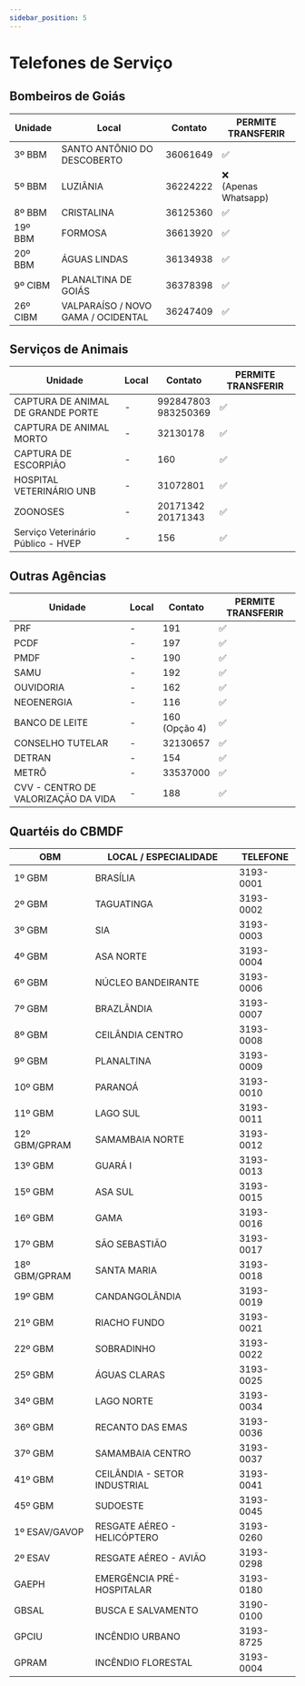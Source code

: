 ```yaml
---
sidebar_position: 5
---
```


# Telefones de Serviço

## Bombeiros de Goiás

| Unidade | Local                                  | Contato | PERMITE TRANSFERIR |
|---------|----------------------------------------|---------|---------|
| 3º BBM | SANTO ANTÔNIO DO DESCOBERTO | 36061649|✅|
| 5º BBM | LUZIÂNIA | 36224222|❌<br/>(Apenas Whatsapp)|
| 8º BBM | CRISTALINA | 36125360|✅|
| 19º BBM | FORMOSA | 36613920|✅|
| 20º BBM | ÁGUAS LINDAS | 36134938|✅|
| 9º CIBM | PLANALTINA DE GOIÁS | 36378398|✅|
| 26º CIBM | VALPARAÍSO / NOVO GAMA / OCIDENTAL |	36247409|✅|

## Serviços de Animais
| Unidade | Local   | Contato | PERMITE TRANSFERIR |
|---------|---------|---------|--------------------|
| CAPTURA DE ANIMAL DE GRANDE PORTE |  - | 992847803<br/>983250369 | ✅|
| CAPTURA DE ANIMAL MORTO |  - | 32130178 | ✅|
| CAPTURA DE ESCORPIÃO |  - | 160 | ✅|
| HOSPITAL VETERINÁRIO UNB |  - | 31072801 | ✅|
| ZOONOSES |  - | 20171342<br/>20171343 |✅| 
|Serviço Veterinário Público - HVEP | - | 156|✅| 

## Outras Agências
| Unidade | Local   | Contato | PERMITE TRANSFERIR |
|---------|---------|---------|--------------------|
| PRF | - | 191 |✅|
| PCDF |  - | 197 |✅|
| PMDF |  - | 190 |✅|
| SAMU |  - | 192 |✅|
| OUVIDORIA | - | 162|✅|
| NEOENERGIA |  - | 116 |✅|
| BANCO DE LEITE | - | 160<br/>(Opção 4) |✅|
| CONSELHO TUTELAR |  - | 32130657 | ✅|
| DETRAN |  - | 154 | ✅|
| METRÔ |  - | 33537000 |✅| 
| CVV - CENTRO DE VALORIZAÇÃO DA VIDA |  - | 188 | ✅|


## Quartéis do CBMDF

| OBM             | LOCAL / ESPECIALIDADE             | TELEFONE   |
|-----------------|----------------------------------|------------|
| 1º GBM          | BRASÍLIA                         | 3193-0001  |
| 2º GBM          | TAGUATINGA                       | 3193-0002  |
| 3º GBM          | SIA                              | 3193-0003  |
| 4º GBM          | ASA NORTE                        | 3193-0004  |
| 6º GBM          | NÚCLEO BANDEIRANTE               | 3193-0006  |
| 7º GBM          | BRAZLÂNDIA                       | 3193-0007  |
| 8º GBM          | CEILÂNDIA CENTRO                 | 3193-0008  |
| 9º GBM          | PLANALTINA                       | 3193-0009  |
| 10º GBM         | PARANOÁ                          | 3193-0010  |
| 11º GBM         | LAGO SUL                         | 3193-0011  |
| 12º GBM/GPRAM  | SAMAMBAIA NORTE                  | 3193-0012  |
| 13º GBM         | GUARÁ I                          | 3193-0013  |
| 15º GBM         | ASA SUL                          | 3193-0015  |
| 16º GBM         | GAMA                             | 3193-0016  |
| 17º GBM         | SÃO SEBASTIÃO                    | 3193-0017  |
| 18º GBM/GPRAM  | SANTA MARIA                      | 3193-0018  |
| 19º GBM         | CANDANGOLÂNDIA                   | 3193-0019  |
| 21º GBM         | RIACHO FUNDO                     | 3193-0021  |
| 22º GBM         | SOBRADINHO                       | 3193-0022  |
| 25º GBM         | ÁGUAS CLARAS                     | 3193-0025  |
| 34º GBM         | LAGO NORTE                       | 3193-0034  |
| 36º GBM         | RECANTO DAS EMAS                 | 3193-0036  |
| 37º GBM         | SAMAMBAIA CENTRO                 | 3193-0037  |
| 41º GBM         | CEILÂNDIA - SETOR INDUSTRIAL     | 3193-0041  |
| 45º GBM         | SUDOESTE                         | 3193-0045  |
| 1º ESAV/GAVOP  | RESGATE AÉREO - HELICÓPTERO      | 3193-0260  |
| 2º ESAV        | RESGATE AÉREO - AVIÃO            | 3193-0298  |
| GAEPH           | EMERGÊNCIA PRÉ-HOSPITALAR        | 3193-0180  |
| GBSAL           | BUSCA E SALVAMENTO               | 3190-0100  |
| GPCIU           | INCÊNDIO URBANO                  | 3193-8725  |
| GPRAM           | INCÊNDIO FLORESTAL               | 3193-0004  |
